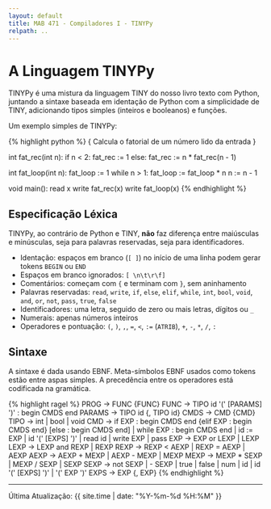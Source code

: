 ```yaml
---
layout: default
title: MAB 471 - Compiladores I - TINYPy
relpath: ..
---
```


A Linguagem TINYPy
==================

TINYPy é uma mistura da linguagem TINY do nosso livro texto com Python, juntando
a sintaxe baseada em identação de Python com a simplicidade de TINY, adicionando
tipos simples (inteiros e booleanos) e funções.

Um exemplo simples de TINYPy:

{% highlight python %}
{ Calcula o fatorial de um número lido da entrada }

int fat_rec(int n):
  if n < 2:
    fat_rec := 1
  else:
    fat_rec := n * fat_rec(n - 1)

int fat_loop(int n):
  fat_loop := 1
  while n > 1:
    fat_loop := fat_loop * n
    n := n - 1

void main():
  read x
  write fat_rec(x)
  write fat_loop(x)
{% endhighlight %}

Especificação Léxica
--------------------

TINYPy, ao contrário de Python e TINY, **não** faz diferença entre maiúsculas e minúsculas, seja
para palavras reservadas, seja para identificadores.

* Identação: espaços em branco (`[ ]`) no início de uma linha podem gerar tokens `BEGIN` ou `END`
* Espaços em branco ignorados: `[ \n\t\r\f]`
* Comentários: começam com `{` e terminam com `}`, sem aninhamento
* Palavras reservadas: `read`, `write`, `if`, `else`, `elif`, `while`, `int`, `bool`, `void`,
  `and`, `or`, `not`, `pass`, `true`, `false`
* Identificadores: uma letra, seguido de zero ou mais letras, dígitos ou `_`
* Numerais: apenas números inteiros
* Operadores e pontuação: `(`, `)`, `,`, `=`, `<`, `:=` (`ATRIB`), `+`, `-`, `*`, `/`, `:`
 
Sintaxe
-------

A sintaxe é dada usando EBNF. Meta-símbolos EBNF usados como tokens estão entre aspas simples. A
precedência entre os operadores está codificada na gramática.

{% highlight ragel %}
PROG   -> FUNC {FUNC}
FUNC   -> TIPO id '(' [PARAMS] ')' : begin CMDS end
PARAMS -> TIPO id {, TIPO id}
CMDS   -> CMD {CMD}
TIPO   -> int | bool | void
CMD    -> if EXP : begin CMDS end {elif EXP : begin CMDS end} [else : begin CMDS end]
        | while EXP : begin CMDS end
        | id := EXP
        | id '(' [EXPS] ')'
        | read id
        | write EXP
        | pass
EXP    -> EXP or LEXP
        | LEXP
LEXP   -> LEXP and REXP
        | REXP
REXP   -> REXP < AEXP
        | REXP = AEXP
        | AEXP
AEXP   -> AEXP + MEXP
        | AEXP - MEXP
        | MEXP
MEXP   -> MEXP * SEXP
        | MEXP / SEXP
        | SEXP
SEXP   -> not SEXP
        | - SEXP
        | true
        | false
        | num
        | id
        | id '(' [EXPS] ')'
        | '(' EXP ')'
EXPS   -> EXP {, EXP}
{% endhighlight %}

* * * * *

Última Atualização: {{ site.time | date: "%Y-%m-%d %H:%M" }}
